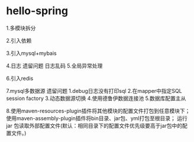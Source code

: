 # hello-spring

1.多模块拆分

2.引入依赖

3.引入mysql+mybais

4.日志
遗留问题 日志乱码
5.全局异常处理

6.引入redis

7.mysql多数据源
遗留问题 1.debug日志没有打印sql
2.在mapper中指定SQL session factory
3.动态数据源切换
4.使用德鲁伊数据连接池
5.数据库配置主从

8.使用maven-resources-plugin插件将其他模块的配置文件打包到任意模块下；
使用maven-assembly-plugin插件将bin目录、jar包、yml打包至根目录；
运行 jar 包读取外部配置文件(默认：相同目录下的配置文件优先级要高于jar包中的配置文件。)